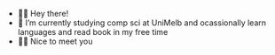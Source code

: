 - 👋🏼 Hey there!
- 🌱 I’m currently studying comp sci at UniMelb and ocassionally learn languages and read book in my free time
- 🤝🏼 Nice to meet you
